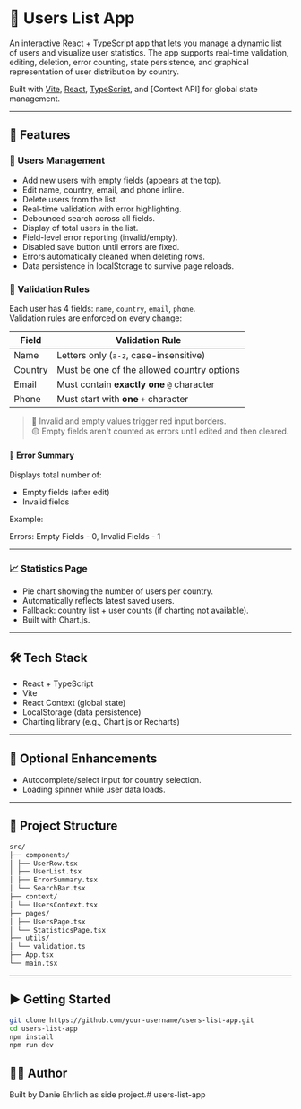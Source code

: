 # 👥 Users List App

An interactive React + TypeScript app that lets you manage a dynamic list of users and visualize user statistics. The app supports real-time validation, editing, deletion, error counting, state persistence, and graphical representation of user distribution by country.

Built with [Vite](https://vitejs.dev/), [React](https://react.dev/), [TypeScript](https://www.typescriptlang.org/), and [Context API] for global state management.

---

## 🚀 Features

### 📝 Users Management

- Add new users with empty fields (appears at the top).
- Edit name, country, email, and phone inline.
- Delete users from the list.
- Real-time validation with error highlighting.
- Debounced search across all fields.
- Display of total users in the list.
- Field-level error reporting (invalid/empty).
- Disabled save button until errors are fixed.
- Errors automatically cleaned when deleting rows.
- Data persistence in localStorage to survive page reloads.

### 🧪 Validation Rules

Each user has 4 fields: `name`, `country`, `email`, `phone`.  
Validation rules are enforced on every change:

| Field   | Validation Rule |
|--------|------------------|
| Name   | Letters only (`a-z`, case-insensitive) |
| Country | Must be one of the allowed country options |
| Email  | Must contain **exactly one** `@` character |
| Phone  | Must start with **one** `+` character |

> 🔴 Invalid and empty values trigger red input borders.  
> 🟡 Empty fields aren't counted as errors until edited and then cleared.

#### 🧾 Error Summary
Displays total number of:
- Empty fields (after edit)
- Invalid fields

Example:

  Errors: Empty Fields - 0, Invalid Fields - 1

---

### 📈 Statistics Page

- Pie chart showing the number of users per country.
- Automatically reflects latest saved users.
- Fallback: country list + user counts (if charting not available).
- Built with Chart.js.

---

## 🛠 Tech Stack

- React + TypeScript
- Vite
- React Context (global state)
- LocalStorage (data persistence)
- Charting library (e.g., Chart.js or Recharts)

---

## 🧩 Optional Enhancements

- Autocomplete/select input for country selection.
- Loading spinner while user data loads.

---

## 📁 Project Structure

```bash
src/
├── components/
│ ├── UserRow.tsx
│ ├── UserList.tsx
│ ├── ErrorSummary.tsx
│ └── SearchBar.tsx
├── context/
│ └── UsersContext.tsx
├── pages/
│ ├── UsersPage.tsx
│ └── StatisticsPage.tsx
├── utils/
│ └── validation.ts
├── App.tsx
└── main.tsx
```

---

## ▶️ Getting Started

```bash
git clone https://github.com/your-username/users-list-app.git
cd users-list-app
npm install
npm run dev
```

## 👨‍💻 Author

  Built by Danie Ehrlich as side project.# users-list-app